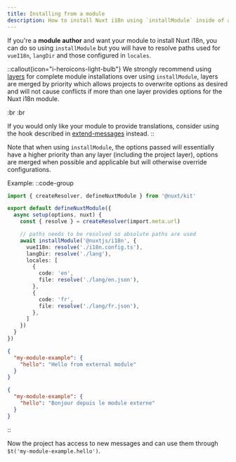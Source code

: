 ```yaml
---
title: Installing from a module
description: How to install Nuxt i18n using `installModule` inside of a module.
---
```


If you're a **module author** and want your module to install Nuxt i18n, you can do so using `installModule` but you will have to resolve paths used for `vueI18n`, `langDir` and those configured in `locales`.

::callout{icon="i-heroicons-light-bulb"}
We strongly recommend using [layers](/docs/guide/layers) for complete module installations over using `installModule`, layers are merged by priority which allows projects to overwrite options as desired and will not cause conflicts if more than one layer provides options for the Nuxt i18n module.

:br :br

If you would only like your module to provide translations, consider using the hook described in [extend-messages](/docs/guide/extend-messages) instead.
::

Note that when using `installModule`, the options passed will essentially have a higher priority than any layer (including the project layer), options are merged when possible and applicable but will otherwise override configurations.

Example:
::code-group

```ts [my-module-example/module.ts]
import { createResolver, defineNuxtModule } from '@nuxt/kit'

export default defineNuxtModule({
  async setup(options, nuxt) {
    const { resolve } = createResolver(import.meta.url)

    // paths needs to be resolved so absolute paths are used
    await installModule('@nuxtjs/i18n', {
      vueI18n: resolve('./i18n.config.ts'),
      langDir: resolve('./lang'),
      locales: [
        {
          code: 'en',
          file: resolve('./lang/en.json'),
        },
        {
          code: 'fr',
          file: resolve('./lang/fr.json'),
        },
      ]
    })
  }
})
```

```json [lang/en.json]
{
  "my-module-example": {
    "hello": "Hello from external module"
  }
}
```

```json [lang/fr.json]
{
  "my-module-example": {
    "hello": "Bonjour depuis le module externe"
  }
}
```

::

Now the project has access to new messages and can use them through `$t('my-module-example.hello')`.

